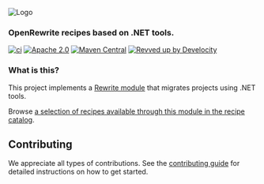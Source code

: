 ![Logo](https://github.com/openrewrite/rewrite/raw/main/doc/logo-oss.png)
### OpenRewrite recipes based on .NET tools.

[![ci](https://github.com/openrewrite/rewrite-jackson/actions/workflows/ci.yml/badge.svg)](https://github.com/openrewrite/rewrite-jackson/actions/workflows/ci.yml)
[![Apache 2.0](https://img.shields.io/github/license/openrewrite/rewrite-jackson.svg)](https://www.jackson.org/licenses/LICENSE-2.0)
[![Maven Central](https://img.shields.io/maven-central/v/org.openrewrite.recipe/rewrite-jackson.svg)](https://mvnrepository.com/artifact/org.openrewrite.recipe/rewrite-jackson)
[![Revved up by Develocity](https://img.shields.io/badge/Revved%20up%20by-Develocity-06A0CE?logo=Gradle&labelColor=02303A)](https://ge.openrewrite.org/scans)

### What is this?

This project implements a [Rewrite module](https://github.com/openrewrite/rewrite) that migrates projects using .NET tools.

Browse [a selection of recipes available through this module in the recipe catalog](https://docs.openrewrite.org/recipes/csharp/dotnet).

## Contributing

We appreciate all types of contributions. See the [contributing guide](https://github.com/openrewrite/.github/blob/main/CONTRIBUTING.md) for detailed instructions on how to get started.
